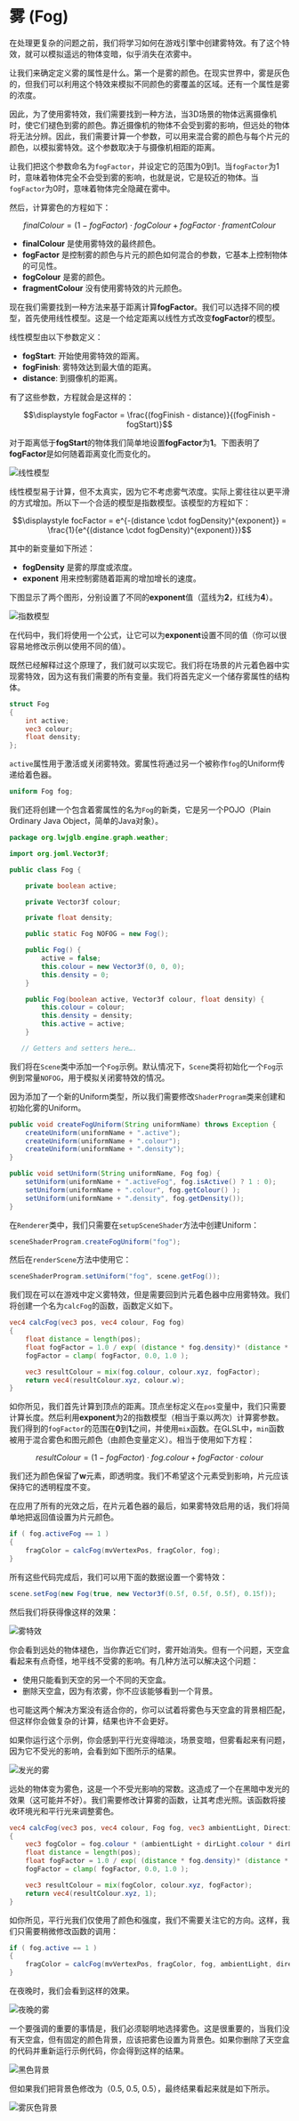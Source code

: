 # 雾 (Fog)

在处理更复杂的问题之前，我们将学习如何在游戏引擎中创建雾特效。有了这个特效，就可以模拟遥远的物体变暗，似乎消失在浓雾中。

让我们来确定定义雾的属性是什么。第一个是雾的颜色。在现实世界中，雾是灰色的，但我们可以利用这个特效来模拟不同颜色的雾覆盖的区域。还有一个属性是雾的浓度。

因此，为了使用雾特效，我们需要找到一种方法，当3D场景的物体远离摄像机时，使它们褪色到雾的颜色。靠近摄像机的物体不会受到雾的影响，但远处的物体将无法分辨。因此，我们需要计算一个参数，可以用来混合雾的颜色与每个片元的颜色，以模拟雾特效。这个参数取决于与摄像机相距的距离。

让我们把这个参数命名为`fogFactor`，并设定它的范围为0到1。当`fogFactor`为1时，意味着物体完全不会受到雾的影响，也就是说，它是较近的物体。当`fogFactor`为0时，意味着物体完全隐藏在雾中。

然后，计算雾色的方程如下：
    
$$finalColour = (1 - fogFactor) \cdot fogColour + fogFactor \cdot framentColour$$

* **finalColour** 是使用雾特效的最终颜色。
* **fogFactor** 是控制雾的颜色与片元的颜色如何混合的参数，它基本上控制物体的可见性。
* **fogColour** 是雾的颜色。
* **fragmentColour** 没有使用雾特效的片元颜色。

现在我们需要找到一种方法来基于距离计算**fogFactor**。我们可以选择不同的模型，首先使用线性模型。这是一个给定距离以线性方式改变**fogFactor**的模型。

线性模型由以下参数定义：

* **fogStart**: 开始使用雾特效的距离。
* **fogFinish**: 雾特效达到最大值的距离。
* **distance**: 到摄像机的距离。

有了这些参数，方程就会是这样的：

$$\displaystyle fogFactor = \frac{(fogFinish - distance)}{(fogFinish - fogStart)}$$

对于距离低于**fogStart**的物体我们简单地设置**fogFactor**为**1**。下图表明了**fogFactor**是如何随着距离变化而变化的。

![线性模型](_static/16/linear_model.png)

线性模型易于计算，但不太真实，因为它不考虑雾气浓度。实际上雾往往以更平滑的方式增加。所以下一个合适的模型是指数模型。该模型的方程如下：

$$\displaystyle focFactor = e^{-(distance \cdot fogDensity)^{exponent}} = \frac{1}{e^{(distance \cdot fogDensity)^{exponent}}}$$

其中的新变量如下所述：

* **fogDensity** 是雾的厚度或浓度。
* **exponent** 用来控制雾随着距离的增加增长的速度。

下图显示了两个图形，分别设置了不同的**exponent**值（蓝线为**2**，红线为**4**）。

![指数模型](_static/16/exponential_model.png)

在代码中，我们将使用一个公式，让它可以为**exponent**设置不同的值（你可以很容易地修改示例以使用不同的值）。

既然已经解释过这个原理了，我们就可以实现它。我们将在场景的片元着色器中实现雾特效，因为这有我们需要的所有变量。我们将首先定义一个储存雾属性的结构体。

```glsl
struct Fog
{
    int active;
    vec3 colour;
    float density;
};
```

`active`属性用于激活或关闭雾特效。雾属性将通过另一个被称作`fog`的Uniform传递给着色器。

```glsl
uniform Fog fog;
```

我们还将创建一个包含着雾属性的名为`Fog`的新类，它是另一个POJO（Plain Ordinary Java Object，简单的Java对象）。

```java
package org.lwjglb.engine.graph.weather;

import org.joml.Vector3f;

public class Fog {

    private boolean active;

    private Vector3f colour;

    private float density;

    public static Fog NOFOG = new Fog();

    public Fog() {
        active = false;
        this.colour = new Vector3f(0, 0, 0);
        this.density = 0;
    }

    public Fog(boolean active, Vector3f colour, float density) {
        this.colour = colour;
        this.density = density;
        this.active = active;
    }

   // Getters and setters here….
```

我们将在`Scene`类中添加一个`Fog`示例。默认情况下，`Scene`类将初始化一个`Fog`示例到常量`NOFOG`，用于模拟关闭雾特效的情况。

因为添加了一个新的Uniform类型，所以我们需要修改`ShaderProgram`类来创建和初始化雾的Uniform。

```java
public void createFogUniform(String uniformName) throws Exception {
    createUniform(uniformName + ".active");
    createUniform(uniformName + ".colour");
    createUniform(uniformName + ".density");
}

public void setUniform(String uniformName, Fog fog) {
    setUniform(uniformName + ".activeFog", fog.isActive() ? 1 : 0);
    setUniform(uniformName + ".colour", fog.getColour() );
    setUniform(uniformName + ".density", fog.getDensity());
}
```

在`Renderer`类中，我们只需要在`setupSceneShader`方法中创建Uniform：

```java
sceneShaderProgram.createFogUniform("fog");
```

然后在`renderScene`方法中使用它：

```java
sceneShaderProgram.setUniform("fog", scene.getFog());
```

我们现在可以在游戏中定义雾特效，但是需要回到片元着色器中应用雾特效。我们将创建一个名为`calcFog`的函数，函数定义如下。

```glsl
vec4 calcFog(vec3 pos, vec4 colour, Fog fog)
{
    float distance = length(pos);
    float fogFactor = 1.0 / exp( (distance * fog.density)* (distance * fog.density));
    fogFactor = clamp( fogFactor, 0.0, 1.0 );

    vec3 resultColour = mix(fog.colour, colour.xyz, fogFactor);
    return vec4(resultColour.xyz, colour.w);
}
```

如你所见，我们首先计算到顶点的距离。顶点坐标定义在`pos`变量中，我们只需要计算长度。然后利用**exponent**为2的指数模型（相当于乘以两次）计算雾参数。我们得到的`fogFactor`的范围在**0**到**1**之间，并使用`mix`函数。在GLSL中，`min`函数被用于混合雾色和图元颜色（由颜色变量定义）。相当于使用如下方程：

$$resultColour = (1 - fogFactor) \cdot fog.colour + fogFactor \cdot colour$$

我们还为颜色保留了**w**元素，即透明度。我们不希望这个元素受到影响，片元应该保持它的透明程度不变。

在应用了所有的光效之后，在片元着色器的最后，如果雾特效启用的话，我们将简单地把返回值设置为片元颜色。

```glsl
if ( fog.activeFog == 1 ) 
{
    fragColor = calcFog(mvVertexPos, fragColor, fog);
}
```

所有这些代码完成后，我们可以用下面的数据设置一个雾特效：

```java
scene.setFog(new Fog(true, new Vector3f(0.5f, 0.5f, 0.5f), 0.15f));
```

然后我们将获得像这样的效果：

![雾特效](_static/16/fog_effect.png)

你会看到远处的物体褪色，当你靠近它们时，雾开始消失。但有一个问题，天空盒看起来有点奇怪，地平线不受雾的影响。有几种方法可以解决这个问题：

* 使用只能看到天空的另一个不同的天空盒。
* 删除天空盒，因为有浓雾，你不应该能够看到一个背景。

也可能这两个解决方案没有适合你的，你可以试着将雾色与天空盒的背景相匹配，但这样你会做复杂的计算，结果也许不会更好。

如果你运行这个示例，你会感到平行光变得暗淡，场景变暗，但雾看起来有问题，因为它不受光的影响，会看到如下图所示的结果。

![发光的雾](_static/16/glowing_fog.png)

远处的物体变为雾色，这是一个不受光影响的常数。这造成了一个在黑暗中发光的效果（这可能并不好）。我们需要修改计算雾的函数，让其考虑光照。该函数将接收环境光和平行光来调整雾色。

```glsl
vec4 calcFog(vec3 pos, vec4 colour, Fog fog, vec3 ambientLight, DirectionalLight dirLight)
{
    vec3 fogColor = fog.colour * (ambientLight + dirLight.colour * dirLight.intensity);
    float distance = length(pos);
    float fogFactor = 1.0 / exp( (distance * fog.density)* (distance * fog.density));
    fogFactor = clamp( fogFactor, 0.0, 1.0 );

    vec3 resultColour = mix(fogColor, colour.xyz, fogFactor);
    return vec4(resultColour.xyz, 1);
}
```

如你所见，平行光我们仅使用了颜色和强度，我们不需要关注它的方向。这样，我们只需要稍微修改函数的调用：

```glsl
if ( fog.active == 1 ) 
{
    fragColor = calcFog(mvVertexPos, fragColor, fog, ambientLight, directionalLight);
}
```

在夜晚时，我们会看到这样的效果。

![夜晚的雾](_static/16/fog_at_night.png)

一个要强调的重要的事情是，我们必须聪明地选择雾色。这是很重要的，当我们没有天空盒，但有固定的颜色背景，应该把雾色设置为背景色。如果你删除了天空盒的代码并重新运行示例代码，你会得到这样的结果。

![黑色背景](_static/16/fog_clear_colour_black.png)

但如果我们把背景色修改为（0.5, 0.5, 0.5），最终结果看起来就是如下所示。

![雾灰色背景](_static/16/fog_clear_colour_grey.png)

